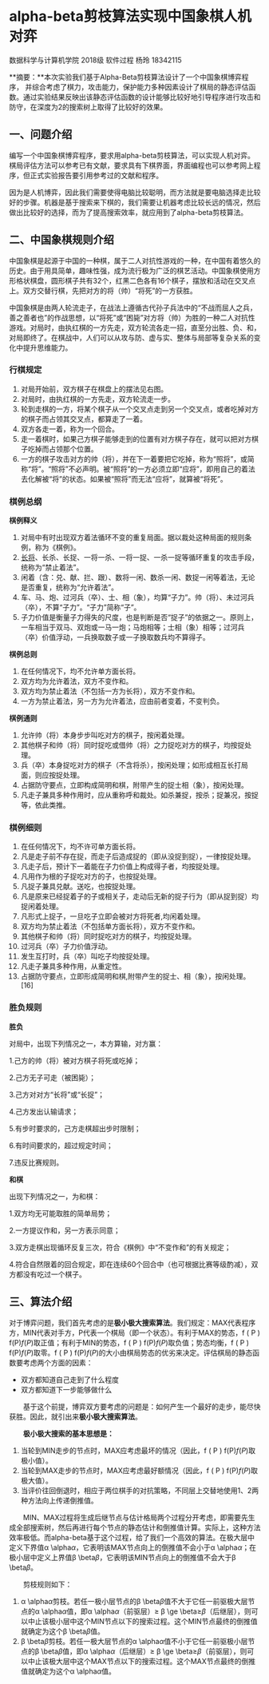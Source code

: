 # alpha-beta剪枝算法实现中国象棋人机对弈

数据科学与计算机学院	2018级	软件过程	杨玲	18342115

**摘要：**本次实验我们基于Alpha-Beta剪枝算法设计了一个中国象棋博弈程序， 并综合考虑了棋力，攻击能力，保护能力多种因素设计了棋局的静态评估函数。通过实验结果反映出该静态评估函数的设计能够比较好地引导程序进行攻击和防守，在深度为2的搜索树上取得了比较好的效果。

## 一、问题介绍

​		编写一个中国象棋博弈程序，要求用alpha-beta剪枝算法，可以实现人机对弈。棋局评估方法可以参考已有文献，要求具有下棋界面，界面编程也可以参考网上程序，但正式实验报告要引用参考过的文献和程序。

​		因为是人机博弈，因此我们需要使得电脑比较聪明，而方法就是要电脑选择走比较好的步骤。机器是基于搜索来下棋的，我们需要让机器考虑比较长远的情况，然后做出比较好的选择，而为了提高搜索效率，就应用到了alpha-beta剪枝算法。



## 二、中国象棋规则介绍

​		中国象棋是起源于中国的一种棋，属于二人对抗性游戏的一种，在中国有着悠久的历史。由于用具简单，趣味性强，成为流行极为广泛的棋艺活动。
​		中国象棋使用方形格状棋盘，圆形棋子共有32个，红黑二色各有16个棋子，摆放和活动在交叉点上。双方交替行棋，先把对方的将（帅）“将死”的一方获胜。

​		中国象棋是由两人轮流走子，在战法上遵循古代孙子兵法中的“不战而屈人之兵，善之善者也”的作战思想，以“将死”或“困毙”对方将（帅）为胜的一种二人对抗性游戏。对局时，由执红棋的一方先走，双方轮流各走一招，直至分出胜、负、和，对局即终了。在棋战中，人们可以从攻与防、虚与实、整体与局部等复杂关系的变化中提升思维能力。

### 行棋规定

1. 对局开始前，双方棋子在棋盘上的摆法见右图。
2. 对局时，由执红棋的一方先走，双方轮流走一步。
3. 轮到走棋的一方，将某个棋子从一个交叉点走到另一个交叉点，或者吃掉对方的棋子而占领其交叉点，都算走了一着。
4. 双方各走一着，称为一个回合。
5. 走一着棋时，如果己方棋子能够走到的位置有对方棋子存在，就可以把对方棋子吃掉而占领那个位置。
6. 一方的棋子攻击对方的帅（将），并在下一着要把它吃掉，称为“照将”，或简称“将”。“照将”不必声明。被“照将”的一方必须立即“应将”，即用自己的着法去化解被“将”的状态。如果被“照将”而无法“应将”，就算被“将死”。

### 棋例总纲

**棋例释义**

1. 对局中有时出现双方着法循环不变的重复局面。据以裁处这种局面的规则条例，称为《棋例》。
2. [长将](https://baike.baidu.com/item/长将)、长杀、长捉、一将一杀、一将一捉、一杀一捉等循环重复的攻击手段，统称为“禁止着法”。
3. 闲着（含：兑、献、拦、跟）、数将一闲、数杀一闲、数捉一闲等着法，无论是否重复，统称为“允许着法”。
4. 车、马、炮、过河兵（卒）、士、相（象），均算“子力”。帅（将）、未过河兵（卒），不算“子力”。“子力”简称“子”。
5. 子力价值是衡量子力得失的尺度，也是判断是否“捉子”的依据之一。原则上，一车相当于双马、双炮或一马一炮；马炮相等；士相（象）相等；过河兵（卒）价值浮动，一兵换取数子或一子换取数兵均不算得子。

**棋例总则**

1. 在任何情况下，均不允许单方面长将。
2. 双方均为允许着法，双方不变作和。
3. 双方均为禁止着法（不包括一方为长将），双方不变作和。
4. 一方为禁止着法，另一方为允许着法，应由前者变着，不变判负。

**棋例通则**

1. 允许帅（将）本身步步叫吃对方的棋子，按闲着处理。
2. 其他棋子和帅（将）同时捉吃或借帅（将）之力捉吃对方的棋子，均按捉处理。
3. 兵（卒）本身捉吃对方的棋子（不含将杀），按闲处理；如形成相互长打局面，则应按捉处理。
4. 占据防守要点，立即构成简明和棋，附带产生的捉士相（象），按闲处理。
5. 凡走子兼具多种作用时，应从重称呼和裁处。如杀兼捉，按杀；捉兼况，按捉等，依此类推。

### 棋例细则

1. 在任何情况下，均不许可单方面长将。
2. 凡是走子前不存在捉，而走子后造成捉的（即从没捉到捉），一律按捉处理。
3. 凡走子后，预计下一着能在子力价值上构成得子者，均按捉处理。
4. 凡用作为根的子捉吃对方的子，也按捉处理。
5. 凡捉子兼具兑献。送吃，也按捉处理。
6. 凡是原来已经捉着子的子或相关子，走动后无新的捉子行为（即从捉到捉）均捉闲着处理。
7. 凡形式上捉子，一旦吃子立即会被对方将死者,均闲着处理。
8. 双方均为禁止着法（不包括单方面长将），双方不变作和。
9. 其他棋子和帅（将）同时捉吃对方的棋子，均按捉处理。
10. 过河兵（卒）子力价值浮动。
11. 发生互打时，兵（卒）叫吃子均按捉处理。
12. 凡走子兼具多种作用，从重定性。
13. 占据防守要点，立即形成简明和棋,附带产生的捉士、相（象），按闲处理。 [16] 

### 胜负规则

**胜负**

对局中，出现下列情况之一，本方算输，对方赢：

1.己方的帅（将）被对方棋子将死或吃掉；

2.己方无子可走（被困毙）；

3.己方对对方“长将”或“长捉”；

4.己方发出认输请求；

5.有步时要求的，己方走棋超出步时限制；

6.有时间要求的，超过规定时间；

7.违反比赛规则。

**和棋**

出现下列情况之一，为和棋：

1.双方均无可能取胜的简单局势；

2.一方提议作和，另一方表示同意；

3.双方走棋出现循环反复三次，符合《棋例》中“不变作和”的有关规定；

4.符合自然限着的回合规定，即在连续60个回合中（也可根据比赛等级酌减），双方都没有吃过一个棋子。



## 三、算法介绍

对于博弈问题，我们首先考虑的是**极小极大搜索算法**。我们规定：MAX代表程序方，MIN代表对手方，P代表一个棋局（即一个状态）。有利于MAX的势态，f ( P ) f(P)*f*(*P*)取正值；有利于MIN的势态，f ( P ) f(P)*f*(*P*)取负值；势态均衡，f ( P ) f(P)*f*(*P*)取零。f ( P ) f(P)*f*(*P*)的大小由棋局势态的优劣来决定。评估棋局的静态函数要考虑两个方面的因素：

- 双方都知道自己走到了什么程度
- 双方都知道下一步能够做什么

  基于这个前提，博弈双方要考虑的问题是：如何产生一个最好的走步，能尽快获胜。因此，就引出来**极小极大搜索算法**。

  **极小极大搜索的基本思想是：**

1. 当轮到MIN走步的节点时，MAX应考虑最坏的情况（因此，f ( P ) f(P)*f*(*P*)取极小值）。
2. 当轮到MAX走步的节点时，MAX应考虑最好额情况（因此，f ( P ) f(P)*f*(*P*)取极大值）。
3. 当评价往回倒退时，相应于两位棋手的对抗策略，不同层上交替地使用1、2两种方法向上传递倒推值。

  MIN、MAX过程将生成后继节点与估计格局两个过程分开考虑，即需要先生成全部搜索树，然后再进行每个节点的静态估计和倒推值计算。实际上，这种方法效率极低。而alpha-beta基于这个过程，给了我们一个高效的算法。在极大层中定义下界值α \alpha*α*，它表明该MAX节点向上的倒推值不会小于α \alpha*α*；在极小层中定义上界值β \beta*β*，它表明该MIN节点向上的倒推值不会大于β \beta*β*。

  剪枝规则如下：

1. α \alpha*α*剪枝。若任一极小层节点的β \beta*β*值不大于它任一前驱极大层节点的α \alpha*α*值，即α \alpha*α*（前驱层）≥ β \ge \beta≥*β*（后继层），则可以中止该极小层中这个MIN节点以下的搜索过程。这个MIN节点最终的倒推值就确定为这个β \beta*β*值。
2. β \beta*β*剪枝。若任一极大层节点的α \alpha*α*值不小于它任一前驱极小层节点的β \beta*β*值，即α \alpha*α*（后继层）≥ β \ge \beta≥*β*（前驱层），则可以中止该极大层中这个MAX节点以下的搜索过程。这个MAX节点最终的倒推值就确定为这个α \alpha*α*值。

